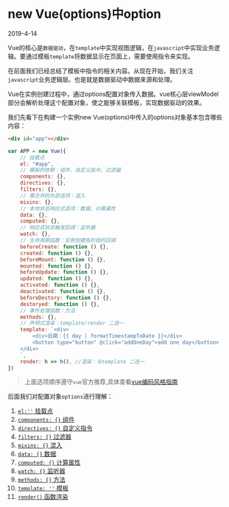 # new Vue(options)中option

2019-4-14

Vue的核心是`数据驱动`，在`template`中实现视图逻辑，在`javascript`中实现业务逻辑。要通过模板`template`将数据显示在页面上，需要使用指令来实现。

在前面我们已经总结了模板中指令的相关内容。从现在开始，我们关注`javascript`业务逻辑层。也是就是数据驱动中数据来源和处理。

Vue在实例创建过程中，通过options配置对象传入数据。vue核心层viewModel部分会解析处理这个配置对象，使之能够关联模板，实现数据驱动的效果。

我们先看下在构建一个实例new Vue(options)中传入的options对象基本包含哪些内容：
```html
<div id="app"></div>
```
```js
var APP = new Vue({
    // 挂载点
    el: "#app",
    // 模板的依赖：组件、自定义指令、过滤器
    components: {},
    directives: {},
    filters: {},
    // 需合并的外部选项：混入
    mixins: {},
    // 本地状态响应式选项：数据、计算属性
    data: {},
    computed: {},
    // 响应式状态触发回调：监听器
    watch: {},
    // 生命周期函数：实例创建各阶段的回调
    beforeCreate: function () {},
    created: function () {},
    beforeMount: function () {},
    mounted: function () {},
    beforeUpdate: function () {},
    updated: function () {},
    activated: function () {},
    deactivated: function () {},
    beforeDestory: function () {},
    destoryed: function () {},
    // 事件处理函数：方法
    methods: {},
    // 声明式渲染：template/render 二选一
    template: `<div>
        <div>日期：{{ day | formatTimestampToDate }}</div>
        <button type="button" @click="addOneDay">add one day</button>
    </div>
    `,
    render: h => h(), //渲染：与template 二选一
})
```
> 上面选项顺序遵守`vue`官方推荐,具体查看[vue编码风格指南](https://cn.vuejs.org/v2/style-guide/#%E7%BB%84%E4%BB%B6-%E5%AE%9E%E4%BE%8B%E7%9A%84%E9%80%89%E9%A1%B9%E7%9A%84%E9%A1%BA%E5%BA%8F-%E6%8E%A8%E8%8D%90)

后面我们对配置对象`options`进行理解：
1. [`el:''` 挂载点]()
1. [`components: {}` 组件]()
1. [`directives: {}` 自定义指令](https://www.cnblogs.com/webxu20180730/p/10891658.html)
1. [`filters: {}` 过滤器](https://www.cnblogs.com/webxu20180730/p/10891616.html)
1. [`mixins: {}` 混入](https://www.cnblogs.com/webxu20180730/p/10891639.html)
1. [`data: {}` 数据](https://www.cnblogs.com/webxu20180730/p/10891560.html)
1. [`computed: {}` 计算属性](https://www.cnblogs.com/webxu20180730/p/10891568.html)
1. [`watch: {}` 监听器](https://www.cnblogs.com/webxu20180730/p/10891604.html)
1. [`methods: {}` 方法](https://www.cnblogs.com/webxu20180730/p/10891585.html)
1. [`template: ''` 模板](https://www.cnblogs.com/webxu20180730/p/10890790.html)
1. [`render()` 函数渲染](https://www.cnblogs.com/webxu20180730/p/10890790.html)
